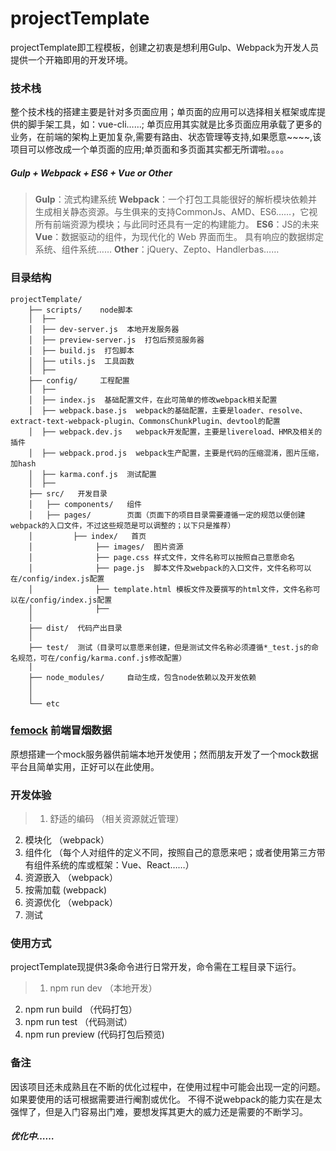 projectTemplate
========

projectTemplate即工程模板，创建之初衷是想利用Gulp、Webpack为开发人员提供一个开箱即用的开发环境。

### 技术栈
整个技术栈的搭建主要是针对多页面应用；单页面的应用可以选择相关框架或库提供的脚手架工具，如：vue-cli……;
单页应用其实就是比多页面应用承载了更多的业务，在前端的架构上更加复杂,需要有路由、状态管理等支持,如果愿意~~~~,该项目可以修改成一个单页面的应用;单页面和多页面其实都无所谓啦。。。。


##### Gulp + Webpack + ES6 + Vue or Other

> __Gulp__：流式构建系统
  __Webpack__：一个打包工具能很好的解析模块依赖并生成相关静态资源。与生俱来的支持CommonJs、AMD、ES6……，它视所有前端资源为模块；与此同时还具有一定的构建能力。
  __ES6__：JS的未来
  __Vue__：数据驱动的组件，为现代化的 Web 界面而生。 具有响应的数据绑定系统、组件系统……
  __Other__：jQuery、Zepto、Handlerbas……

### 目录结构

>
    projectTemplate/
        ├── scripts/    node脚本
        │  ├──
        │  ├── dev-server.js  本地开发服务器
        │  ├── preview-server.js  打包后预览服务器
        │  ├── build.js  打包脚本
        │  ├── utils.js  工具函数
        │  ├──
        ├── config/     工程配置
        │  ├──
        │  ├── index.js  基础配置文件，在此可简单的修改webpack相关配置
        │  ├── webpack.base.js  webpack的基础配置，主要是loader、resolve、extract-text-webpack-plugin、CommonsChunkPlugin、devtool的配置
        │  ├── webpack.dev.js   webpack开发配置，主要是livereload、HMR及相关的插件
        │  ├── webpack.prod.js  webpack生产配置，主要是代码的压缩混淆，图片压缩，加hash
        │  ├── karma.conf.js  测试配置
        │  ├──
        ├── src/   开发目录
        │   ├── components/   组件
        │   ├── pages/        页面（页面下的项目目录需要遵循一定的规范以便创建webpack的入口文件，不过这些规范是可以调整的；以下只是推荐）
        │         ├── index/   首页
        │              ├── images/  图片资源
        │              ├── page.css 样式文件，文件名称可以按照自己意愿命名
        │              ├── page.js  脚本文件及webpack的入口文件，文件名称可以在/config/index.js配置
        │              ├── template.html 模板文件及要撰写的html文件，文件名称可以在/config/index.js配置
        │              ├──
        │
        ├── dist/  代码产出目录
        │
        ├── test/  测试（目录可以意愿来创建，但是测试文件名称必须遵循*_test.js的命名规范，可在/config/karma.conf.js修改配置）
        │
        ├── node_modules/     自动生成，包含node依赖以及开发依赖
        │
        │
        └── etc


### [femock](https://github.com/yewumian/femock) 前端冒烟数据
原想搭建一个mock服务器供前端本地开发使用；然而朋友开发了一个mock数据平台且简单实用，正好可以在此使用。

### 开发体验
> 1. 舒适的编码 （相关资源就近管理）
2. 模块化 （webpack）
3. 组件化 （每个人对组件的定义不同，按照自己的意愿来吧；或者使用第三方带有组件系统的库或框架：Vue、React……）
4. 资源嵌入 （webpack）
5. 按需加载 (webpack)
6. 资源优化 （webpack）
7. 测试

### 使用方式
projectTemplate现提供3条命令进行日常开发，命令需在工程目录下运行。
> 1. npm run dev   （本地开发）
2. npm run build   （代码打包）
3. npm run test    （代码测试）
4. npm run preview  (代码打包后预览)

### 备注
因该项目还未成熟且在不断的优化过程中，在使用过程中可能会出现一定的问题。如果要使用的话可根据需要进行阉割或优化。
不得不说webpack的能力实在是太强悍了，但是入门容易出门难，要想发挥其更大的威力还是需要的不断学习。

##### 优化中……
